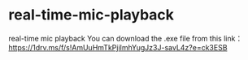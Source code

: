 # real-time-mic-playback
real-time mic playback
You can download the .exe file from this link：https://1drv.ms/f/s!AmUuHmTkPjiImhYugJz3J-savL4z?e=ck3ESB
